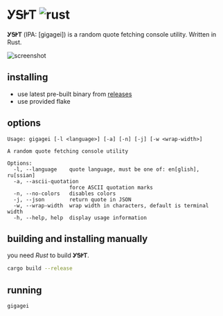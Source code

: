 # ᎩᎦᎨᎢ ![rust](https://img.shields.io/badge/-Rust-DD3516?style=for-the-badge&logo=rust)

**ᎩᎦᎨᎢ** (IPA: \[gigagei\]) is a random quote fetching console utility. Written in Rust.

![screenshot](https://i.imgur.com/TGvihR3.png)


## installing

+ use latest pre-built binary from [releases](https://github.com/q60/gigagei/releases)
+ use provided flake


## options

```
Usage: gigagei [-l <language>] [-a] [-n] [-j] [-w <wrap-width>]

A random quote fetching console utility

Options:
  -l, --language    quote language, must be one of: en[glish], ru[ssian]
  -a, --ascii-quotation
                    force ASCII quotation marks
  -n, --no-colors   disables colors
  -j, --json        return quote in JSON
  -w, --wrap-width  wrap width in characters, default is terminal width
  -h, --help, help  display usage information
```


## building and installing manually

you need *Rust* to build **ᎩᎦᎨᎢ**.

```sh
cargo build --release
```


## running

```sh
gigagei
```

